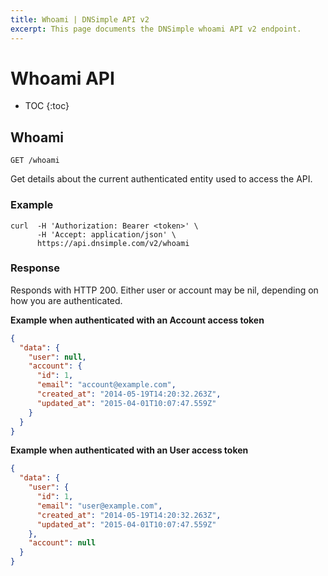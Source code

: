 ```yaml
---
title: Whoami | DNSimple API v2
excerpt: This page documents the DNSimple whoami API v2 endpoint.
---
```


# Whoami API

* TOC
{:toc}


## Whoami

    GET /whoami

Get details about the current authenticated entity used to access the API.

### Example

    curl  -H 'Authorization: Bearer <token>' \
          -H 'Accept: application/json' \
          https://api.dnsimple.com/v2/whoami

### Response

Responds with HTTP 200. Either user or account may be nil, depending on how you are authenticated.

**Example when authenticated with an Account access token**

~~~json
{
  "data": {
    "user": null,
    "account": {
      "id": 1,
      "email": "account@example.com",
      "created_at": "2014-05-19T14:20:32.263Z",
      "updated_at": "2015-04-01T10:07:47.559Z"
    }
  }
}
~~~

**Example when authenticated with an User access token**

~~~json
{
  "data": {
    "user": {
      "id": 1,
      "email": "user@example.com",
      "created_at": "2014-05-19T14:20:32.263Z",
      "updated_at": "2015-04-01T10:07:47.559Z"
    },
    "account": null
  }
}
~~~

